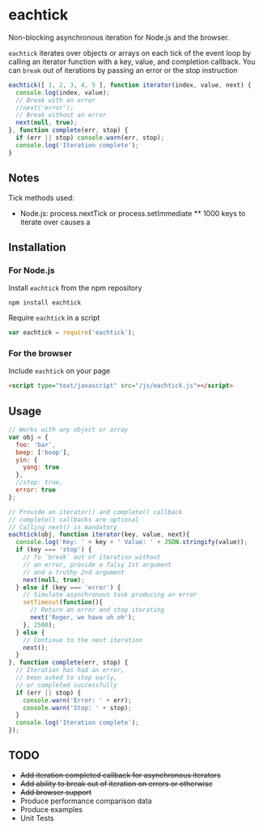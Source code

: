 eachtick
========

Non-blocking asynchronous iteration for Node.js and the browser.

`eachtick` iterates over objects or arrays on each tick of the event loop by
calling an iterator function with a key, value, and completion callback. You
can `break` out of iterations by passing an error or the stop instruction

```javascript
eachtick([ 1, 2, 3, 4, 5 ], function iterator(index, value, next) {
  console.log(index, value);
  // Break with an error
  //next('error');
  // Break without an error
  next(null, true);
}, function complete(err, stop) {
  if (err || stop) console.warn(err, stop);
  console.log('Iteration complete');
}
```

## Notes
Tick methods used:
* Node.js: process.nextTick or process.setImmediate
** 1000 keys to iterate over causes a

## Installation
### For Node.js
Install `eachtick` from the npm repository
```
npm install eachtick
```
Require `eachtick` in a script
```javascript
var eachtick = require('eachtick');
```

### For the browser
Include `eachtick` on your page
```html
<script type="text/javascript" src="/js/eachtick.js"></script>
```

## Usage
```javascript
// Works with any object or array
var obj = {
  foo: 'bar',
  beep: ['boop'],
  yin: {
    yang: true
  },
  //stop: true,
  error: true
};

// Provide an iterator() and complete() callback
// complete() callbacks are optional
// Calling next() is mandatory
eachtick(obj, function iterator(key, value, next){
  console.log('Key: ' + key + ' Value: ' + JSON.stringify(value));
  if (key === 'stop') {
    // To `break` out of iteration without
    // an error, provide a falsy 1st argument
    // and a truthy 2nd argument
    next(null, true);
  } else if (key === 'error') {
    // Simulate asynchronous task producing an error
    setTimeout(function(){
      // Return an error and stop iterating
      next('Roger, we have uh oh');
    }, 2500);
  } else {
    // Continue to the next iteration
    next();
  }
}, function complete(err, stop) {
  // Iteration has had an error,
  // been asked to stop early,
  // or completed successfully
  if (err || stop) {
    console.warn('Error: ' + err);
    console.warn('Stop: ' + stop);
  }
  console.log('Iteration complete');
});
```

## TODO
* ~~Add iteration completed callback for asynchronous iterators~~
* ~~Add ability to break out of iteration on errors or otherwise~~
* ~~Add browser support~~
* Produce performance comparison data
* Produce examples
* Unit Tests